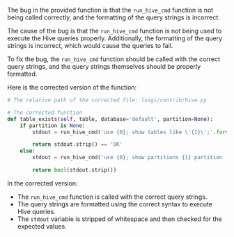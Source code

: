The bug in the provided function is that the `run_hive_cmd` function is not being called correctly, and the formatting of the query strings is incorrect.

The cause of the bug is that the `run_hive_cmd` function is not being used to execute the Hive queries properly. Additionally, the formatting of the query strings is incorrect, which would cause the queries to fail.

To fix the bug, the `run_hive_cmd` function should be called with the correct query strings, and the query strings themselves should be properly formatted.

Here is the corrected version of the function:

```python
# The relative path of the corrected file: luigi/contrib/hive.py

# The corrected function
def table_exists(self, table, database='default', partition=None):
    if partition is None:
        stdout = run_hive_cmd('use {0}; show tables like \'{1}\';'.format(database, table))

        return stdout.strip() == 'OK'
    else:
        stdout = run_hive_cmd('use {0}; show partitions {1} partition ({2})'.format(database, table, self.partition_spec(partition)))

        return bool(stdout.strip())
```

In the corrected version:
- The `run_hive_cmd` function is called with the correct query strings.
- The query strings are formatted using the correct syntax to execute Hive queries.
- The `stdout` variable is stripped of whitespace and then checked for the expected values.